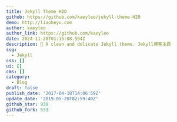 ```yaml
---
title: Jekyll Theme H2O
github: https://github.com/kaeyleo/jekyll-theme-H2O
demo: http://liaokeyu.com
author: kaeyleo
author_link: https://github.com/kaeyleo
date: 2024-11-28T01:15:08.594Z
description: 🎉 A clean and delicate Jekyll theme. Jekyll博客主题
ssg:
  - Jekyll
css: []
ui: []
cms: []
category:
  - Blog
draft: false
publish_date: '2017-04-18T14:06:59Z'
update_date: '2019-05-20T02:59:40Z'
github_star: 938
github_fork: 533
---
```

